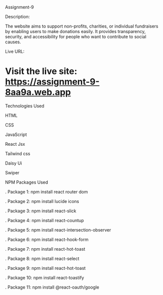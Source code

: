 Assignment-9

Description:

The website aims to support non-profits, charities, or individual fundraisers by enabling users to make donations easily. It provides transparency, security, and accessibility for people who want to contribute to social causes.

Live URL:


# Visit the live site: https://assignment-9-8aa9a.web.app

Technologies Used

HTML

CSS

JavaScript

React Jsx

Tailwind css

Daisy Ui

Swiper

NPM Packages Used

. Package 1: npm install react router dom

. Package 2: npm install lucide icons

. Package 3: npm install react-slick

. Package 4: npm install react-countup

. Package 5: npm install react-intersection-observer

. Package 6: npm install react-hook-form

. Package 7: npm install react-hot-toast

. Package 8: npm install react-select

. Package 9: npm install react-hot-toast

. Package 10: npm install react-toastify

. Package 11: npm install @react-oauth/google